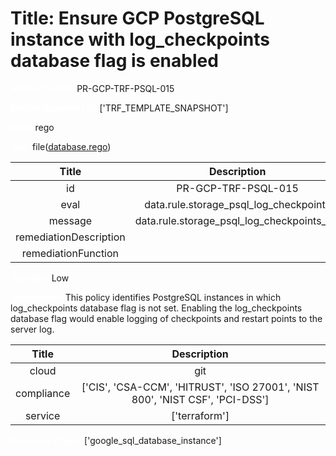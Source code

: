 



# Title: Ensure GCP PostgreSQL instance with log_checkpoints database flag is enabled


***<font color="white">Master Test Id:</font>*** PR-GCP-TRF-PSQL-015

***<font color="white">Master Snapshot Id:</font>*** ['TRF_TEMPLATE_SNAPSHOT']

***<font color="white">type:</font>*** rego

***<font color="white">rule:</font>*** file([database.rego])  
  
  
  
  

|Title|Description|
| :---: | :---: |
|id|PR-GCP-TRF-PSQL-015|
|eval|data.rule.storage_psql_log_checkpoints|
|message|data.rule.storage_psql_log_checkpoints_err|
|remediationDescription||
|remediationFunction||


***<font color="white">Severity:</font>*** Low

***<font color="white">Description:</font>*** This policy identifies PostgreSQL instances in which log_checkpoints database flag is not set. Enabling the log_checkpoints database flag would enable logging of checkpoints and restart points to the server log.  
  
  

|Title|Description|
| :---: | :---: |
|cloud|git|
|compliance|['CIS', 'CSA-CCM', 'HITRUST', 'ISO 27001', 'NIST 800', 'NIST CSF', 'PCI-DSS']|
|service|['terraform']|


***<font color="white">Resource Types:</font>*** ['google_sql_database_instance']


[database.rego]: https://github.com/prancer-io/prancer-compliance-test/tree/master/google/terraform/database.rego
